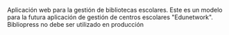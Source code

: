 Aplicación web para la gestión de bibliotecas escolares. Este es un modelo para la futura aplicación de gestión de centros escolares "Edunetwork". Bibliopress no debe ser utilizado en producción 
